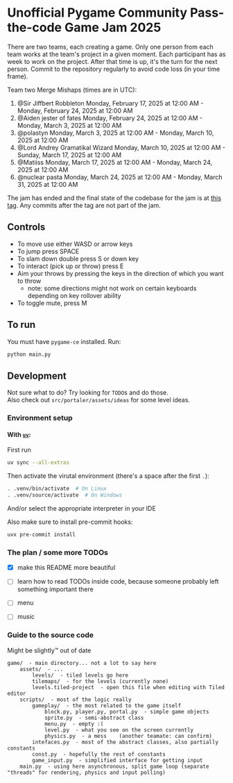 # Unofficial Pygame Community Pass-the-code Game Jam 2025
There are two teams, each creating a game. Only one person from each team works at the team's project in a given moment. Each participant has as week to work on the project. After that time is up, it's the turn for the next person. Commit to the repository regularly to avoid code loss (in your time frame).

Team two Merge Mishaps (times are in UTC):
1) @Sir Jiffbert Robbleton Monday, February 17, 2025 at 12:00 AM - Monday, February 24, 2025 at 12:00 AM
2) @Aiden jester of fates Monday, February 24, 2025 at 12:00 AM - Monday, March 3, 2025 at 12:00 AM
3) @polastyn Monday, March 3, 2025 at 12:00 AM - Monday, March 10, 2025 at 12:00 AM
4) @Lord Andrey Gramatikal Wizard Monday, March 10, 2025 at 12:00 AM - Sunday, March 17, 2025 at 12:00 AM
5) @Matiiss Monday, March 17, 2025 at 12:00 AM - Monday, March 24, 2025 at 12:00 AM
6) @nuclear pasta Monday, March 24, 2025 at 12:00 AM - Monday, March 31, 2025 at 12:00 AM

The jam has ended and the final state of the codebase for the jam is at [this tag](https://github.com/pygame-examples/legacy-code-01-team-merge-mishaps/releases/tag/game-jam-end).
Any commits after the tag are not part of the jam.

## Controls
- To move use either WASD or arrow keys
- To jump press SPACE
- To slam down double press S or down key
- To interact (pick up or throw) press E
- Aim your throws by pressing the keys in the direction of which you want to throw
  - note: some directions might not work on certain keyboards depending on key rollover ability
- To toggle mute, press M


## To run
You must have `pygame-ce` installed.
Run:
```bash
python main.py
```


## Development
Not sure what to do? Try looking for `TODO`s and do those.  
Also check out `src/portaler/assets/ideas` for some level ideas.

### Environment setup
#### With [`uv`](https://docs.astral.sh/uv/):
First run
```bash
uv sync --all-extras
```
Then activate the virutal environment (there's a space after the first `.`):
```bash
. .venv/bin/activate  # On Linux
. .venv/source/activate  # On Windows
```
And/or select the appropriate interpreter in your IDE

Also make sure to install pre-commit hooks:
```bash
uvx pre-commit install
```


### The plan / some more TODOs
- [x] make this README more beautiful
- [ ] learn how to read TODOs inside code, because someone probably left something important there
- [ ] menu
- [ ] music


### Guide to the source code
Might be slightly™ out of date
```
game/  - main directory... not a lot to say here
    assets/  - ...
        levels/  - tiled levels go here
        tilemaps/  - for the levels (currently none)
        levels.tiled-project  - open this file when editing with Tiled editor
    scripts/  - most of the logic really
        gameplay/  - the most related to the game itself
            block.py, player.py, portal.py  - simple game objects
            sprite.py  - semi-abstract class
            menu.py  - empty :(
            level.py  - what you see on the screen currently
            physics.py  - a mess    (another teamate: can confirm)
        intefaces.py  - most of the abstract classes, also partially constants
        const.py  - hopefully the rest of constants
        game_input.py  - simplified interface for getting input
    main.py  - using here asynchronous, split game loop (separate "threads" for rendering, physics and input polling)
```
